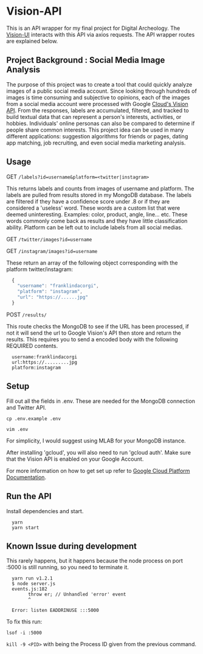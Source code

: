 # Vision-API

This is an API wrapper for my final project for Digital Archeology. The [Vision-UI](https://github.com/paineleffler/vision-ui) interacts with this API via axios requests. The API wrapper routes are explained below.

## Project Background : Social Media Image Analysis

The purpose of this project was to create a tool that could quickly analyze images of a public social media account. Since looking through hundreds of images is time consuming and subjective to opinions, each of the images from a social media account were processed with Google [Cloud's Vision API](https://cloud.google.com/vision/). From the responses, labels are accumulated, filtered, and tracked to build textual data that can represent a person's interests, activities, or hobbies. Individuals' online personas can also be compared to determine if people share common interests. This project idea can be used in many different applications: suggestion algorithms for friends or pages, dating app matching, job recruiting, and even social media marketing analysis.

## Usage

GET `/labels?id=username&platform=<twitter|instagram>`

This returns labels and counts from images of username and platform. The labels are pulled from results stored in my MongoDB database. The labels are filtered if they have a confidence score under .8 or if they are considered a 'useless' word. These words are a custom list that were deemed uninteresting. Examples: color, product, angle, line... etc. These words commonly come back as results and they have little classification ability. Platform can be left out to include labels from all social medias.

GET `/twitter/images?id=username`

GET `/instagram/images?id=username`

These return an array of the following object corresponding with the platform twitter/instagram:

``` javascript
  {
    "username": "franklindacorgi",
    "platform": "instagram",
    "url": "https://......jpg"
  }
```

POST `/results/`

This route checks the MongoDB to see if the URL has been processed, if not it will send the url to Google Vision's API then store and return the results. This requires you to send a encoded body with the following REQUIRED contents.

```
  username:franklindacorgi
  url:https://.........jpg
  platform:instagram
```

## Setup

Fill out all the fields in .env. These are needed for the MongoDB connection and Twitter API.

`cp .env.example .env`

`vim .env`

For simplicity, I would suggest using MLAB for your MongoDB instance.

After installing 'gcloud', you will also need to run 'gcloud auth'. Make sure that the Vision API is enabled on your Google Account.

For more information on how to get set up refer to [Google Cloud Platform Documentation](https://cloud.google.com/sdk/docs/how-to).

## Run the API

Install dependencies and start.

```
  yarn
  yarn start
```

## Known Issue during development 

This rarely happens, but it happens because the node process on port :5000 is still running, so you need to terminate it.

```
  yarn run v1.2.1
  $ node server.js
  events.js:182
        throw er; // Unhandled 'error' event
        ^

  Error: listen EADDRINUSE :::5000
```

To fix this run:

`lsof -i :5000`

`kill -9 <PID>` with <PID> being the Process ID given from the previous command.
